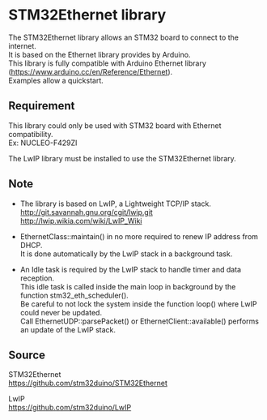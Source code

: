 # STM32Ethernet library

The STM32Ethernet library allows an STM32 board to connect to the internet.  
It is based on the Ethernet library provides by Arduino.  
This library is fully compatible with Arduino Ethernet library (https://www.arduino.cc/en/Reference/Ethernet).  
Examples allow a quickstart.  

## Requirement

This library could only be used with STM32 board with Ethernet compatibility.  
Ex: NUCLEO-F429ZI

The LwIP library must be installed to use the STM32Ethernet library.  

## Note

* The library is based on LwIP, a Lightweight TCP/IP stack.  
<http://git.savannah.gnu.org/cgit/lwip.git>  
<http://lwip.wikia.com/wiki/LwIP_Wiki>  

* EthernetClass::maintain() in no more required to renew IP address from DHCP.  
It is done automatically by the LwIP stack in a background task.  

* An Idle task is required by the LwIP stack to handle timer and data reception.  
This idle task is called inside the main loop in background by the function stm32_eth_scheduler().  
Be careful to not lock the system inside the function loop() where LwIP could never be updated.  
Call EthernetUDP::parsePacket() or EthernetClient::available() performs an update of the LwIP stack.  

## Source

STM32Ethernet  
https://github.com/stm32duino/STM32Ethernet  

LwIP  
https://github.com/stm32duino/LwIP  
